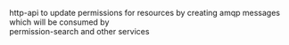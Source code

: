 http-api to update permissions for resources by creating amqp messages which will be consumed by 	
permission-search and other services
